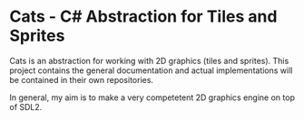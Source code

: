 Cats - C# Abstraction for Tiles and Sprites
===========================================

Cats is an abstraction for working with 2D graphics (tiles and
sprites). This project contains the general documentation and actual
implementations will be contained in their own repositories.

In general, my aim is to make a very competetent 2D graphics engine
on top of SDL2.

